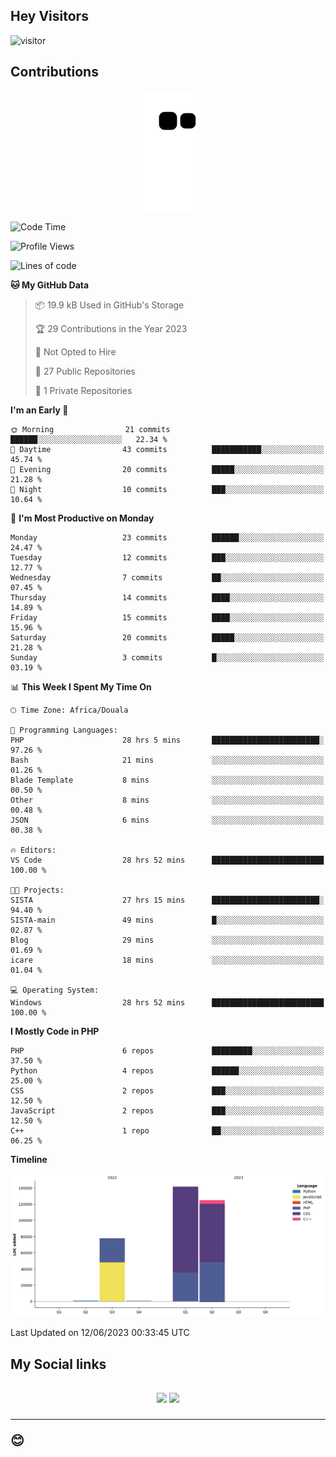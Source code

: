 ## Hey Visitors
![visitor](https://profile-counter.glitch.me/Fotsingboris/count.svg)

## Contributions
<p align="center">
  <img src="https://raw.githubusercontent.com/Fotsingboris/Fotsingboris/output/github-contribution-grid-snake.svg" />
</p>

<!--START_SECTION:waka-->
![Code Time](http://img.shields.io/badge/Code%20Time-279%20hrs%2028%20mins-blue)

![Profile Views](http://img.shields.io/badge/Profile%20Views-0-blue)

![Lines of code](https://img.shields.io/badge/From%20Hello%20World%20I%27ve%20Written-345.5%20thousand%20lines%20of%20code-blue)

**🐱 My GitHub Data** 

> 📦 19.9 kB Used in GitHub's Storage 
 > 
> 🏆 29 Contributions in the Year 2023
 > 
> 🚫 Not Opted to Hire
 > 
> 📜 27 Public Repositories 
 > 
> 🔑 1 Private Repositories 
 > 
**I'm an Early 🐤** 

```text
🌞 Morning                21 commits          ██████░░░░░░░░░░░░░░░░░░░   22.34 % 
🌆 Daytime                43 commits          ███████████░░░░░░░░░░░░░░   45.74 % 
🌃 Evening                20 commits          █████░░░░░░░░░░░░░░░░░░░░   21.28 % 
🌙 Night                  10 commits          ███░░░░░░░░░░░░░░░░░░░░░░   10.64 % 
```
📅 **I'm Most Productive on Monday** 

```text
Monday                   23 commits          ██████░░░░░░░░░░░░░░░░░░░   24.47 % 
Tuesday                  12 commits          ███░░░░░░░░░░░░░░░░░░░░░░   12.77 % 
Wednesday                7 commits           ██░░░░░░░░░░░░░░░░░░░░░░░   07.45 % 
Thursday                 14 commits          ████░░░░░░░░░░░░░░░░░░░░░   14.89 % 
Friday                   15 commits          ████░░░░░░░░░░░░░░░░░░░░░   15.96 % 
Saturday                 20 commits          █████░░░░░░░░░░░░░░░░░░░░   21.28 % 
Sunday                   3 commits           █░░░░░░░░░░░░░░░░░░░░░░░░   03.19 % 
```


📊 **This Week I Spent My Time On** 

```text
🕑︎ Time Zone: Africa/Douala

💬 Programming Languages: 
PHP                      28 hrs 5 mins       ████████████████████████░   97.26 % 
Bash                     21 mins             ░░░░░░░░░░░░░░░░░░░░░░░░░   01.26 % 
Blade Template           8 mins              ░░░░░░░░░░░░░░░░░░░░░░░░░   00.50 % 
Other                    8 mins              ░░░░░░░░░░░░░░░░░░░░░░░░░   00.48 % 
JSON                     6 mins              ░░░░░░░░░░░░░░░░░░░░░░░░░   00.38 % 

🔥 Editors: 
VS Code                  28 hrs 52 mins      █████████████████████████   100.00 % 

🐱‍💻 Projects: 
SISTA                    27 hrs 15 mins      ████████████████████████░   94.40 % 
SISTA-main               49 mins             █░░░░░░░░░░░░░░░░░░░░░░░░   02.87 % 
Blog                     29 mins             ░░░░░░░░░░░░░░░░░░░░░░░░░   01.69 % 
icare                    18 mins             ░░░░░░░░░░░░░░░░░░░░░░░░░   01.04 % 

💻 Operating System: 
Windows                  28 hrs 52 mins      █████████████████████████   100.00 % 
```

**I Mostly Code in PHP** 

```text
PHP                      6 repos             █████████░░░░░░░░░░░░░░░░   37.50 % 
Python                   4 repos             ██████░░░░░░░░░░░░░░░░░░░   25.00 % 
CSS                      2 repos             ███░░░░░░░░░░░░░░░░░░░░░░   12.50 % 
JavaScript               2 repos             ███░░░░░░░░░░░░░░░░░░░░░░   12.50 % 
C++                      1 repo              ██░░░░░░░░░░░░░░░░░░░░░░░   06.25 % 
```



**Timeline**

![Lines of Code chart](https://raw.githubusercontent.com/Fotsingboris/Fotsingboris/main/assets/bar_graph.png)


 Last Updated on 12/06/2023 00:33:45 UTC
<!--END_SECTION:waka-->

<h2>My Social links <h2>
<p align="center">
   <a href="https://linkedin.com/in/Fotsingboris-Mathieu"><img src="https://img.shields.io/badge/linkedin-%230077B5.svg?style=for-the-badge&logo=linkedin&logoColor=white"></a>
   <a href="https://instagram.com/Fotsingboris"><img src="https://img.shields.io/badge/instagram-%23E4405F.svg?style=for-the-badge&logo=Instagram&logoColor=white"></a>
  </p>
<hr>
😊

